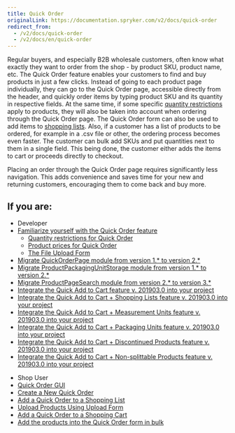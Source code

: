 ```yaml
---
title: Quick Order
originalLink: https://documentation.spryker.com/v2/docs/quick-order
redirect_from:
  - /v2/docs/quick-order
  - /v2/docs/en/quick-order
---
```


Regular buyers, and especially B2B wholesale customers, often know what exactly they want to order from the shop - by product SKU, product name, etc. The Quick Order feature enables your customers to find and buy products in just a few clicks. Instead of going to each product page individually, they can go to the Quick Order page, accessible directly from the header, and quickly order items by typing product SKU and its quantity in respective fields. At the same time, if some specific [quantity restrictions](/docs/scos/dev/features/201903.0/product-management/product-quantity-restrictions/product-quantity-restrictions-feature-overview.html) apply to products, they will also be taken into account when ordering through the Quick Order page. The Quick Order form can also be used to add items to [shopping lists](/docs/scos/dev/features/201903.0/shopping-list/multiple-and-shared-shopping-lists/multiple-and-shared-shopping-lists.html). Also, if a customer has a list of products to be ordered, for example in a .csv file or other, the ordering process becomes even faster. The customer can bulk add SKUs and put quantities next to them in a single field. This being done, the customer either adds the items to cart or proceeds directly to checkout.

Placing an order through the Quick Order page requires significantly less navigation. This adds convenience and saves time for your new and returning customers, encouraging them to come back and buy more.

## If you are:

<div class="mr-container">
    <div class="mr-list-container">
        <!-- col1 -->
        <div class="mr-col">
            <ul class="mr-list mr-list-green">
                <li class="mr-title">Developer</li>
                <li><a href="https://documentation.spryker.com/v2/docs/quick-order-overview-201903" class="mr-link">Familiarize yourself with the Quick Order feature</a><ul><li><a href="https://documentation.spryker.com/v2/docs/quick-order-overview-201903#quantity-restrictions-for-quick-order" class="mr-link">Quantity restrictions for Quick Order</a></li><li><a href="https://documentation.spryker.com/v2/docs/quick-order-overview-201903#product-prices-for-quick-order" class="mr-link">Product prices for Quick Order</a></li><li><a href="https://documentation.spryker.com/v2/docs/quick-order-overview-201903#file-upload-form-for-concrete-products" class="mr-link">The File Upload Form</a></li></ul></li>
                <li><a href="https://documentation.spryker.com/v2/docs/mg-quick-order-page#upgrading-from-version-1---to-version-2--" class="mr-link">Migrate QuickOrderPage module from version 1.* to version 2.*</a></li>
                <li><a href="https://documentation.spryker.com/v2/docs/mg-product-packaging-unit-storage" class="mr-link">Migrate ProductPackagingUnitStorage module from version 1.* to version 2.*</a></li>
                <li><a href="https://documentation.spryker.com/v2/docs/mg-product-page-search#upgrading-from-version-2---to-3--" class="mr-link">Migrate ProductPageSearch module from version 2.* to version 3.*</a></li>
                <li><a href="https://documentation.spryker.com/v2/docs/quick-order-feature-integration-201903" class="mr-link">Integrate the Quick Add to Cart feature v. 201903.0 into your project</a></li>
                <li><a href="https://documentation.spryker.com/v2/docs/quick-order-shopping-lists-feature-integration-201903" class="mr-link">Integrate the Quick Add to Cart + Shopping Lists feature v. 201903.0 into your project</a></li>
                <li><a href="https://documentation.spryker.com/v2/docs/quick-order-measurement-units-feature-integration-201903" class="mr-link">Integrate the Quick Add to Cart + Measurement Units feature v. 201903.0 into your project</a></li>
                <li><a href="https://documentation.spryker.com/v2/docs/quick-order-packaging-units-feature-integration-201903" class="mr-link">Integrate the Quick Add to Cart + Packaging Units feature v. 201903.0 into your project</a></li>
                <li><a href="https://documentation.spryker.com/v2/docs/quick-order-discontinued-products-feature-integration-201903" class="mr-link">Integrate the Quick Add to Cart + Discontinued Products feature v. 201903.0 into your project</a></li>
                <li><a href="https://documentation.spryker.com/v2/docs/quick-order-non-splittable-products-feature-integration-201903" class="mr-link">Integrate the Quick Add to Cart + Non-splittable Products feature v. 201903.0 into your project</a></li>
            </ul>
        </div>
        <!-- col3 -->
        <div class="mr-col">
            <ul class="mr-list mr-list-red">
                <li class="mr-title">Shop User</li>
                <li><a href="https://documentation.spryker.com/v2/docs/quick-order-shop-guide" class="mr-link">Quick Order GUI</a></li>
                <li><a href="https://documentation.spryker.com/v2/docs/quick-order-shop-guide#creating-a-new-quick-order" class="mr-link">Create a New Quick Order</a></li>
                <li><a href="https://documentation.spryker.com/v2/docs/quick-order-shop-guide#adding-a-quick-order-to-a-shopping-list" class="mr-link">Add a Quick Order to a Shopping List</a></li>
                <li><a href="https://documentation.spryker.com/v2/docs/quick-order-shop-guide#uploading-products-using-upload-form" class="mr-link">Upload Products Using Upload Form</a></li>
               <li><a href="https://documentation.spryker.com/v2/docs/quick-order-shop-guide#adding-a-quick-order-to-a-shopping-cart" class="mr-link">Add a Quick Order to a Shopping Cart</a></li>
                <li><a href="https://documentation.spryker.com/v2/docs/quick-order-shop-guide#adding-the-products-into-the-quick-order-form-in-bulk" class="mr-link">Add the products into the Quick Order form in bulk</a></li>
            </ul>
        </div>
    </div>
</div>
